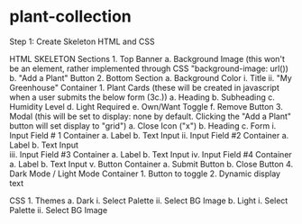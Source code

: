 # plant-collection

Step 1: Create Skeleton HTML and CSS

  HTML SKELETON
    Sections
        1. Top Banner
            a. Background Image (this won't be an element, rather implemented through CSS "background-image: url())
            b. "Add a Plant" Button
        2. Bottom Section
            a. Background Color
                i. Title 
                ii. "My Greenhouse" Container
                    1. Plant Cards (these will be created in javascript when a user submits the below form (3c.))
                        a. Heading
                        b. Subheading
                        c. Humidity Level
                        d. Light Required
                        e. Own/Want Toggle
                        f. Remove Button
        3. Modal (this will be set to display: none by default. Clicking the "Add a Plant" button will set display to "grid")
            a. Close Icon ("x")
            b. Heading
            c. Form
                i. Input Field # 1 Container
                    a. Label
                    b. Text Input
                ii. Input Field #2 Container
                    a. Label
                    b. Text Input        
                iii. Input Field #3 Container
                    a. Label
                    b. Text Input
                iv. Input Field #4 Container
                    a. Label
                    b. Text Input
                v. Button Container
                    a. Submit Button
                    b. Close Button 
        4. Dark Mode / Light Mode Container
            1. Button to toggle
            2. Dynamic display text

  CSS
    1. Themes
        a. Dark
            i. Select Palette
            ii. Select BG Image
        b. Light
            i. Select Palette
            ii. Select BG Image 



